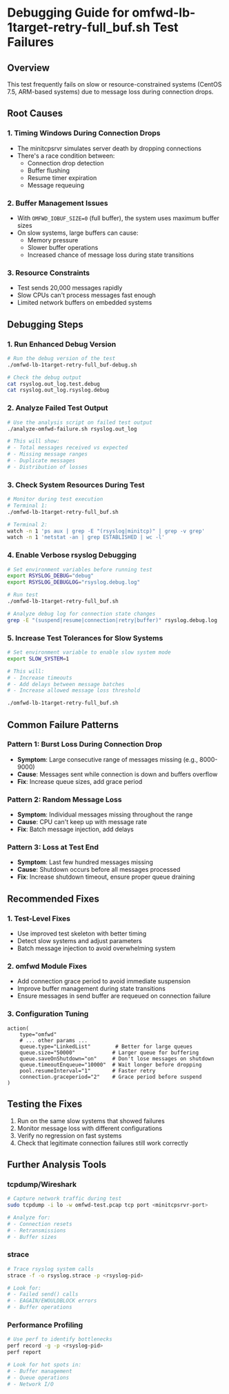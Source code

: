# Debugging Guide for omfwd-lb-1target-retry-full_buf.sh Test Failures

## Overview
This test frequently fails on slow or resource-constrained systems (CentOS 7.5, ARM-based systems) due to message loss during connection drops.

## Root Causes

### 1. Timing Windows During Connection Drops
- The minitcpsrvr simulates server death by dropping connections
- There's a race condition between:
  - Connection drop detection
  - Buffer flushing
  - Resume timer expiration
  - Message requeuing

### 2. Buffer Management Issues
- With `OMFWD_IOBUF_SIZE=0` (full buffer), the system uses maximum buffer sizes
- On slow systems, large buffers can cause:
  - Memory pressure
  - Slower buffer operations
  - Increased chance of message loss during state transitions

### 3. Resource Constraints
- Test sends 20,000 messages rapidly
- Slow CPUs can't process messages fast enough
- Limited network buffers on embedded systems

## Debugging Steps

### 1. Run Enhanced Debug Version
```bash
# Run the debug version of the test
./omfwd-lb-1target-retry-full_buf-debug.sh

# Check the debug output
cat rsyslog.out_log.test.debug
cat rsyslog.out_log.rsyslog.debug
```

### 2. Analyze Failed Test Output
```bash
# Use the analysis script on failed test output
./analyze-omfwd-failure.sh rsyslog.out_log

# This will show:
# - Total messages received vs expected
# - Missing message ranges
# - Duplicate messages
# - Distribution of losses
```

### 3. Check System Resources During Test
```bash
# Monitor during test execution
# Terminal 1:
./omfwd-lb-1target-retry-full_buf.sh

# Terminal 2:
watch -n 1 'ps aux | grep -E "(rsyslog|minitcp)" | grep -v grep'
watch -n 1 'netstat -an | grep ESTABLISHED | wc -l'
```

### 4. Enable Verbose rsyslog Debugging
```bash
# Set environment variables before running test
export RSYSLOG_DEBUG="debug"
export RSYSLOG_DEBUGLOG="rsyslog.debug.log"

# Run test
./omfwd-lb-1target-retry-full_buf.sh

# Analyze debug log for connection state changes
grep -E "(suspend|resume|connection|retry|buffer)" rsyslog.debug.log
```

### 5. Increase Test Tolerances for Slow Systems
```bash
# Set environment variable to enable slow system mode
export SLOW_SYSTEM=1

# This will:
# - Increase timeouts
# - Add delays between message batches
# - Increase allowed message loss threshold

./omfwd-lb-1target-retry-full_buf.sh
```

## Common Failure Patterns

### Pattern 1: Burst Loss During Connection Drop
- **Symptom**: Large consecutive range of messages missing (e.g., 8000-9000)
- **Cause**: Messages sent while connection is down and buffers overflow
- **Fix**: Increase queue sizes, add grace period

### Pattern 2: Random Message Loss
- **Symptom**: Individual messages missing throughout the range
- **Cause**: CPU can't keep up with message rate
- **Fix**: Batch message injection, add delays

### Pattern 3: Loss at Test End
- **Symptom**: Last few hundred messages missing
- **Cause**: Shutdown occurs before all messages processed
- **Fix**: Increase shutdown timeout, ensure proper queue draining

## Recommended Fixes

### 1. Test-Level Fixes
- Use improved test skeleton with better timing
- Detect slow systems and adjust parameters
- Batch message injection to avoid overwhelming system

### 2. omfwd Module Fixes
- Add connection grace period to avoid immediate suspension
- Improve buffer management during state transitions
- Ensure messages in send buffer are requeued on connection failure

### 3. Configuration Tuning
```
action(
    type="omfwd"
    # ... other params ...
    queue.type="LinkedList"        # Better for large queues
    queue.size="50000"            # Larger queue for buffering
    queue.saveOnShutdown="on"     # Don't lose messages on shutdown
    queue.timeoutEnqueue="10000"  # Wait longer before dropping
    pool.resumeInterval="1"       # Faster retry
    connection.graceperiod="2"    # Grace period before suspend
)
```

## Testing the Fixes

1. Run on the same slow systems that showed failures
2. Monitor message loss with different configurations
3. Verify no regression on fast systems
4. Check that legitimate connection failures still work correctly

## Further Analysis Tools

### tcpdump/Wireshark
```bash
# Capture network traffic during test
sudo tcpdump -i lo -w omfwd-test.pcap tcp port <minitcpsrvr-port>

# Analyze for:
# - Connection resets
# - Retransmissions
# - Buffer sizes
```

### strace
```bash
# Trace rsyslog system calls
strace -f -o rsyslog.strace -p <rsyslog-pid>

# Look for:
# - Failed send() calls
# - EAGAIN/EWOULDBLOCK errors
# - Buffer operations
```

### Performance Profiling
```bash
# Use perf to identify bottlenecks
perf record -g -p <rsyslog-pid>
perf report

# Look for hot spots in:
# - Buffer management
# - Queue operations
# - Network I/O
```